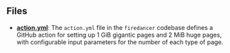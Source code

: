 
## Files
- **[action.yml](hugepages/action.yml.driver.md)**: The `action.yml` file in the `firedancer` codebase defines a GitHub action for setting up 1 GiB gigantic pages and 2 MiB huge pages, with configurable input parameters for the number of each type of page.

